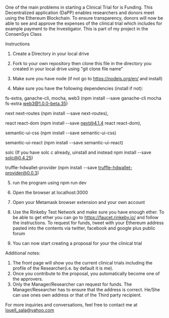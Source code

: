 One of the main problems in starting a Clinical Trial for is Funding. This Decentralized application (DaPP) enables researchers and 
donors meet using the Ethereum Blockchain. To ensure transparency, donors will now be able to see and approve the expenses of the clinical trial which includes for example payment to the Investigator. This is part of my project in the ConsenSys Class

Instructions

1. Create a Directory in your local drive

2. Fork to your own repository then clone this file in the directory you created in your local drive using "git clone file name"

3. Make sure you have node (if not go to https://nodejs.org/en/ and install)

4. Make sure you have the following dependencies (install if not):

  fs-extra, ganache-cli, mocha, web3 (npm install --save ganache-cli mocha fs-extra web3@1.0.0-beta.35)

  next next-routes (npm install --save next-routes), 

  react react-dom (npm install --save next@4.1.4 react react-dom), 

  semantic-ui-css (npm install --save semantic-ui-css)

  semantic-ui-react (npm install --save semantic-ui-react) 

  solc (If you have solc c already, uinstall and instead npm install --save solc@0.4.25)

  truffle-hdwallet-provider (npm install --save truffle-hdwallet-provider@0.0.3)


5. run the program using npm run dev

6. Open the browser at localhost:3000

7. Open your Metamask browser extension and your own account

8. Use the Rinkeby Test Network and make sure you have enough ether.
To be able to get ether you can go to https://faucet.rinkeby.io/ 
and follow the instructions. To request for funds, tweet with your Ethereum address pasted into the contents
via twitter, facebook and google plus public forum

9. You can now start creating a proposal for your the clinical trial 

Additional notes: 
1. The front page will show you the current clinical trials including the profile of the Researcher(i.e. by default it is me). 
2. Once you contribute to the proposal, you automatically become one of the approvers.
3. Only the Manager/Researcher can request for funds. The Manager/Researcher has to ensure that the address is correct. He/She can use ones own address or that of the Third party recipient.

For more inquiries and conversations, feel free to contact me at louell_sala@yahoo.com

